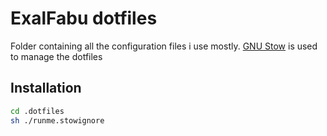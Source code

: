 # ExalFabu dotfiles
Folder containing all the configuration files i use mostly.
[GNU Stow](https://www.gnu.org/software/stow/) is used to manage the dotfiles

## Installation
```sh
cd .dotfiles
sh ./runme.stowignore
```
